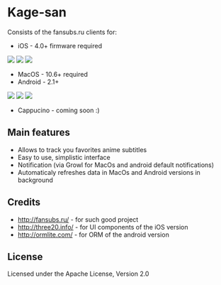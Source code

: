 Kage-san
=============

Consists of the fansubs.ru clients for:

- iOS - 4.0+ firmware required

[![](http://ap4y.github.com/IMG_0028.PNG)](http://ap4y.github.com/IMG_0028.PNG)
[![](http://ap4y.github.com/IMG_0029.PNG)](http://ap4y.github.com/IMG_0029.PNG)
[![](http://ap4y.github.com/IMG_0031.PNG)](http://ap4y.github.com/IMG_0031.PNG)

- MacOS - 10.6+ required
- Android - 2.1+

[![](http://ap4y.github.com/kage_android_1.png)](http://ap4y.github.com/kage_android_1.png)
[![](http://ap4y.github.com/kage_android_3.png)](http://ap4y.github.com/kage_android_3.png)
[![](http://ap4y.github.com/kage_android_4.png)](http://ap4y.github.com/kage_android_4.png)

- Cappucino - coming soon :)

Main features
-------

- Allows to track you favorites anime subtitles
- Easy to use, simplistic interface
- Notification (via Growl for MacOs and android default notifications)
- Automaticaly refreshes data in MacOs and Android versions in background

Credits
-------

- http://fansubs.ru/ - for such good project
- http://three20.info/ - for UI components of the iOS version
- http://ormlite.com/ - for ORM of the android version

License
-------
Licensed under the Apache License, Version 2.0